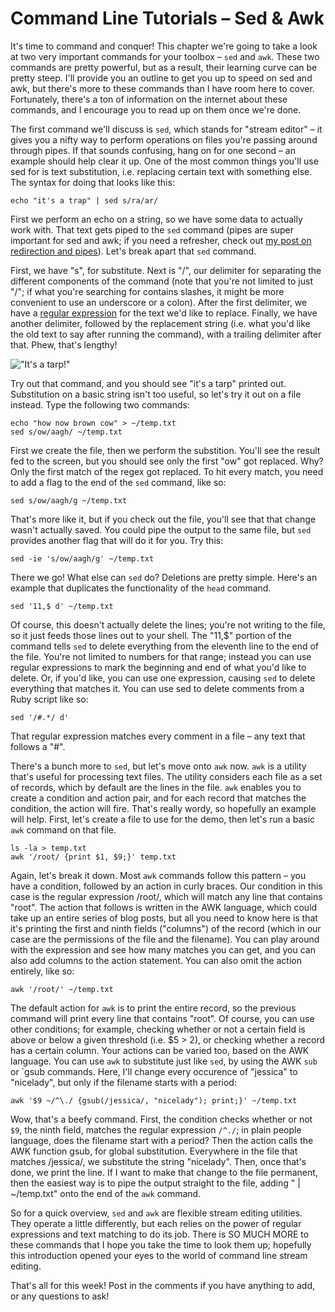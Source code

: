 # Command Line Tutorials – Sed &amp; Awk

It's time to  command and conquer! This chapter we're going to take a look at two very important commands for your toolbox – `sed` and `awk`. These two commands are pretty powerful, but as a result, their learning curve can be pretty steep. I'll provide you an outline to get you up to speed on sed and awk, but there's more to these commands than I have room here to cover. Fortunately, there's a ton of information on the internet about these commands, and I encourage you to read up on them once we're done.

The first command we'll discuss is `sed`, which stands for "stream editor" – it gives you a nifty way to perform operations on files you're passing around through pipes. If that sounds confusing, hang on for one second – an example should help clear it up. One of the most common things you'll use sed for is text substitution, i.e. replacing certain text with something else. The syntax for doing that looks like this:

```
echo "it's a trap" | sed s/ra/ar/
```

First we perform an echo on a string, so we have some data to actually work with. That text gets piped to the `sed` command (pipes are super important for sed and awk; if you need a refresher, check out [my post on redirection and pipes]("http://quickleft.com/blog/command-line-tutorials-redirection-pipes")). Let's break apart that `sed` command.

First, we have "s", for substitute. Next is "/", our delimiter for separating the different components of the command (note that you're not limited to just "/"; if what you're searching for contains slashes, it might be more convenient to use an underscore or a colon). After the first delimiter, we have a [regular expression]("http://en.wikipedia.org/wiki/Regular_expression") for the text we'd like to replace. Finally, we have another delimiter, followed by the replacement string (i.e. what you'd like the old text to say after running the command), with a trailing delimiter after that. Phew, that's lengthy!

!["It's a tarp!"](/wp-content/uploads/main_15b812a1-526e-45fb-b7fc-d5972d1c8492.jpeg)

Try out that command, and you should see "it's a tarp" printed out. Substitution on a basic string isn't too useful, so let's try it out on a file instead. Type the following two commands:

```
echo "how now brown cow" > ~/temp.txt
sed s/ow/aagh/ ~/temp.txt
```


First we create the file, then we perform the substition. You'll see the result fed to the screen, but you should see only the first "ow" got replaced. Why? Only the first match of the regex got replaced. To hit every match, you need to add a flag to the end of the `sed` command, like so:

```
sed s/ow/aagh/g ~/temp.txt
```

That's more like it, but if you check out the file, you'll see that that change wasn't actually saved. You could pipe the output to the same file, but `sed` provides another flag that will do it for you. Try this:

```
sed -ie 's/ow/aagh/g' ~/temp.txt
```

There we go! What else can `sed` do? Deletions are pretty simple. Here's an example that duplicates the functionality of the `head` command.

```
sed '11,$ d' ~/temp.txt
```

Of course, this doesn't actually delete the lines; you're not writing to the file, so it just feeds those lines out to your shell. The "11,$" portion of the command tells `sed` to delete everything from the eleventh line to the end of the file. You're not limited to numbers for that range; instead you can use regular expressions to mark the beginning and end of what you'd like to delete. Or, if you'd like, you can use one expression, causing `sed` to delete everything that matches it. You can use sed to delete comments from a Ruby script like so:

```
sed '/#.*/ d'
```

That regular expression matches every comment in a file – any text that follows a "#".

There's a bunch more to `sed`, but let's move onto `awk` now. `awk` is a utility that's useful for processing text files. The utility considers each file as a set of records, which by default are the lines in the file. `awk` enables you to create a condition and action pair, and for each record that matches the condition, the action will fire. That's really wordy, so hopefully an example will help. First, let's create a file to use for the demo, then let's run a basic `awk` command on that file.

```
ls -la > temp.txt
awk '/root/ {print $1, $9;}' temp.txt
```

Again, let's break it down. Most `awk` commands follow this pattern – you have a condition, followed by an action in curly braces. Our condition in this case is the regular expression /root/, which will match any line that contains "root". The action that follows is written in the AWK language, which could take up an entire series of blog posts, but all you need to know here is that it's printing the first and ninth fields ("columns") of the record (which in our case are the permissions of the file and the filename). You can play around with the expression and see how many matches you can get, and you can also add columns to the action statement. You can also omit the action entirely, like so:

```
awk '/root/' ~/temp.txt
```

The default action for `awk` is to print the entire record, so the previous command will print every line that contains "root". Of course, you can use other conditions; for example, checking whether or not a certain field is above or below a given threshold (i.e. $5 &gt; 2), or checking whether a record has a certain column. Your actions can be varied too, based on the AWK language. You can use `awk` to substitute just like `sed`, by using the AWK `sub` or `gsub commands. Here, I'll change every occurence of "jessica" to "nicelady", but only if the filename starts with a period:

```
awk '$9 ~/^\./ {gsub(/jessica/, "nicelady"); print;}' ~/temp.txt
```

Wow, that's a beefy command. First, the condition checks whether or not `$9`, the ninth field, matches the regular expression `/^./`; in plain people language, does the filename start with a period? Then the action calls the AWK function gsub, for global substitution. Everywhere in the file that matches /jessica/, we substitute the string "nicelady". Then, once that's done, we print the line. If I want to make that change to the file permanent, then the easiest way is to pipe the output straight to the file, adding " | ~/temp.txt" onto the end of the `awk` command.

So for a quick overview, `sed` and `awk` are flexible stream editing utilities. They operate a little differently, but each relies on the power of regular expressions and text matching to do its job. There is SO MUCH MORE to these commands that I hope you take the time to look them up; hopefully this introduction opened your eyes to the world of command line stream editing.

That's all for this week! Post in the comments if you have anything to add, or any questions to ask!
